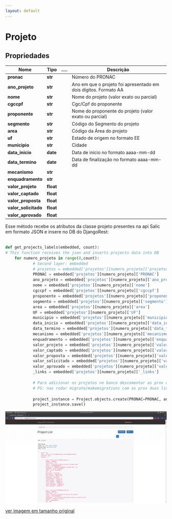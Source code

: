 ```yaml
---
layout: default
---
```


# Projeto

## Propriedades
Nome | Tipo |..... | Descrição
------------ | ------------- | ------------- | -------------
**pronac** | **str** |  | Número do PRONAC
**ano_projeto** | **str** |  | Ano em que o projeto foi apresentado em dois dígitos. Formato AA
**nome** | **str** |  | Nome do projeto (valor exato ou parcial)
**cgccpf** | **str** |  | Cgc/Cpf do proponente
**proponente** | **str** |  | Nome do proponente do projeto (valor exato ou parcial)
**segmento** | **str** |  | Código do Segmento do projeto 
**area** | **str** |  | Código da Área do projeto 
**uf** | **str** |  | Estado de origem no formato EE 
**municipio** | **str** |  | Cidade 
**data_inicio** | **date** |  | Data de início no formato aaaa-mm-dd 
**data_termino** | **date** |  | Data de finalização no formato aaaa-mm-dd 
**mecanismo** | **str** |  |  
**enquadramento** | **str** |  |  
**valor_projeto** | **float** |  |  
**valor_captado** | **float** |  |  
**valor_proposta** | **float** |  |  
**valor_solicitado** | **float** |  |  
**valor_aprovado** | **float** |  |  


Esse método recebe os atributos da classe projeto presentes na api Salic em formato JSON e insere no DB do DjangoRest:

```python

def get_projects_labels(embedded, count):
# This function receives the json and inserts projects data into DB
    for numero_projeto in range(0,count):
            # Second layer: embedded
            # projetos = embedded['projetos'][numero_projeto]['projetos']
            PRONAC = embedded['projetos'][numero_projeto]['PRONAC']
            ano_projeto = embedded['projetos'][numero_projeto]['ano_projeto']
            nome = embedded['projetos'][numero_projeto]['nome']
            cgccpf = embedded['projetos'][numero_projeto]['cgccpf']
            proponente = embedded['projetos'][numero_projeto]['proponente']
            segmento = embedded['projetos'][numero_projeto]['segmento']
            area = embedded['projetos'][numero_projeto]['area']
            UF = embedded['projetos'][numero_projeto]['UF']
            municipio = embedded['projetos'][numero_projeto]['municipio']
            data_inicio = embedded['projetos'][numero_projeto]['data_inicio']
            data_termino = embedded['projetos'][numero_projeto]['data_termino']
            mecanismo = embedded['projetos'][numero_projeto]['mecanismo']
            enquadramento = embedded['projetos'][numero_projeto]['enquadramento']
            valor_projeto = embedded['projetos'][numero_projeto]['valor_projeto']
            valor_captado = embedded['projetos'][numero_projeto]['valor_captado']
            valor_proposta = embedded['projetos'][numero_projeto]['valor_proposta']
            valor_solicitado = embedded['projetos'][numero_projeto]['valor_solicitado']
            valor_aprovado = embedded['projetos'][numero_projeto]['valor_aprovado']
            _links = embedded['projetos'][numero_projeto]['_links']

            # Para adicionar os projetos no banco descomentar as prox duas linhas
            # PS: nao rodar migrate/makemigrations com as prox duas linhas descomentadas

            project_instance = Project.objects.create(PRONAC=PRONAC, ano_projeto=ano_projeto, nome=nome, cgccpf=cgccpf, proponente=proponente, segmento=segmento, area=area, UF=UF, municipio=municipio, data_inicio= data_inicio, data_termino=data_termino, mecanismo=mecanismo, enquadramento=enquadramento, valor_projeto=valor_projeto, valor_captado=valor_captado, valor_proposta = valor_proposta, valor_solicitado=valor_solicitado, valor_aprovado=valor_aprovado)
            project_instance.save()
```
![projeto_API](/docs/images/projeto_API.png)

[ver imagem em tamanho original](https://fga-eps-mds.github.io/2018.2-NaturalSearch/docs/images/projeto_API.png)
